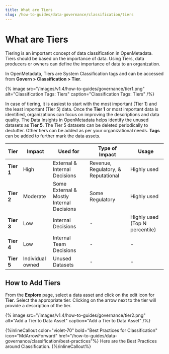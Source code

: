 ```yaml
---
title: What are Tiers
slug: /how-to-guides/data-governance/classification/tiers
---
```


# What are Tiers

Tiering is an important concept of data classification in OpenMetadata. Tiers should be based on the importance of data. Using Tiers, data producers or owners can define the importance of data to an organization.

In OpenMetadata, Tiers are System Classification tags and can be accessed from **Govern > Classification > Tier**.

{% image
src="/images/v1.4/how-to-guides/governance/tier1.png"
alt="Classification Tags: Tiers"
caption="Classification Tags: Tiers"
/%}

In case of tiering, it is easiest to start with the most important (Tier 1) and the least important (Tier 5) data. Once the **Tier 1** or most important data is identified, organizations can focus on improving the descriptions and data quality. The Data Insights in OpenMetadata helps identify the unused datasets as **Tier 5**. The Tier 5 datasets can be deleted periodically to declutter. Other tiers can be added as per your organizational needs. **Tags** can be added to further mark the data assets.

| **Tier** | **Impact** | **Used for** | **Type of Impact** | **Usage** |
|--- | --- | --- | --- | --- |
| **Tier 1** | High | External & Internal Decisions | Revenue, Regulatory, & Reputational | Highly used |
| **Tier 2** | Moderate | Some External & Mostly Internal Decisions | Some Regulatory | Highly used |
| **Tier 3** | Low | Internal Decisions | - | Highly used (Top N percentile) |
| **Tier 4** | Low | Internal Team Decisions | - | - |
| **Tier 5** | Individual owned | Unused Datasets | - | - |

## How to Add Tiers

From the **Explore** page, select a data asset and click on the edit icon for **Tier**. Select the appropriate tier. Clicking on the arrow next to the tier will provide a description of the tier.

{% image
src="/images/v1.4/how-to-guides/governance/tier2.png"
alt="Add a Tier to Data Asset"
caption="Add a Tier to Data Asset"
/%}

{%inlineCallout
  color="violet-70"
  bold="Best Practices for Classification"
  icon="MdArrowForward"
  href="/how-to-guides/data-governance/classification/best-practices"%}
  Here are the Best Practices around Classification.
{%/inlineCallout%}